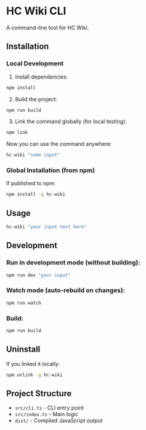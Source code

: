 # HC Wiki CLI

A command-line tool for HC Wiki.

## Installation

### Local Development

1. Install dependencies:
```bash
npm install
```

2. Build the project:
```bash
npm run build
```

3. Link the command globally (for local testing):
```bash
npm link
```

Now you can use the command anywhere:
```bash
hc-wiki "some input"
```

### Global Installation (from npm)

If published to npm:
```bash
npm install -g hc-wiki
```

## Usage

```bash
hc-wiki "your input text here"
```

## Development

### Run in development mode (without building):
```bash
npm run dev "your input"
```

### Watch mode (auto-rebuild on changes):
```bash
npm run watch
```

### Build:
```bash
npm run build
```

## Uninstall

If you linked it locally:
```bash
npm unlink -g hc-wiki
```

## Project Structure

- `src/cli.ts` - CLI entry point
- `src/index.ts` - Main logic
- `dist/` - Compiled JavaScript output

